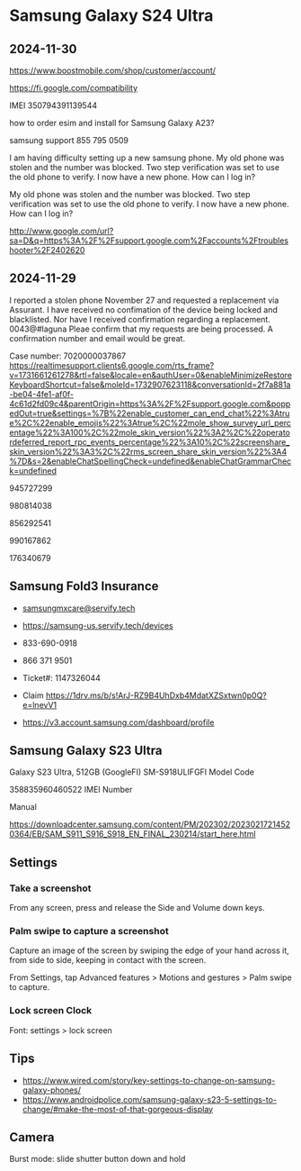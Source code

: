 # Samsung Galaxy S24 Ultra

## 2024-11-30

https://www.boostmobile.com/shop/customer/account/

https://fi.google.com/compatibility

IMEI 350794391139544

how to order esim and install for Samsung Galaxy A23?

samsung support 855 795 0509

I am having difficulty setting up a new samsung phone. My old phone was stolen and the number was blocked. Two step verification was set to use the old phone to verify. I now have a new phone. How can I log in?

My old phone was stolen and the number was blocked. Two step verification was set to use the old phone to verify. I now have a new phone. How can I log in?

http://www.google.com/url?sa=D&q=https%3A%2F%2Fsupport.google.com%2Faccounts%2Ftroubleshooter%2F2402620

## 2024-11-29
I reported a stolen phone November 27 and requested a replacement via Assurant. I have received no confimation of the device being locked and blacklisted. Nor have I received confirmation regarding a replacement.
0043@#laguna
Pleae confirm that my requests are being processed. A confirmation number and email would be great.

Case number: 7020000037867
https://realtimesupport.clients6.google.com/rts_frame?v=1731661261278&rtl=false&locale=en&authUser=0&enableMinimizeRestoreKeyboardShortcut=false&moleId=1732907623118&conversationId=2f7a881a-be04-4fe1-af0f-4c61d2fd09c4&parentOrigin=https%3A%2F%2Fsupport.google.com&poppedOut=true&settings=%7B%22enable_customer_can_end_chat%22%3Atrue%2C%22enable_emojis%22%3Atrue%2C%22mole_show_survey_url_percentage%22%3A100%2C%22mole_skin_version%22%3A2%2C%22operatordeferred_report_rpc_events_percentage%22%3A10%2C%22screenshare_skin_version%22%3A3%2C%22rms_screen_share_skin_version%22%3A4%7D&s=2&enableChatSpellingCheck=undefined&enableChatGrammarCheck=undefined



945727299

980814038

856292541

990167862

176340679


## Samsung Fold3 Insurance

* samsungmxcare@servify.tech
* https://samsung-us.servify.tech/devices

* 833-690-0918
* 866 371 9501
* Ticket#: 1147326044
* Claim https://1drv.ms/b/s!ArJ-RZ9B4UhDxb4MdatXZSxtwn0p0Q?e=lnevV1
* https://v3.account.samsung.com/dashboard/profile

## Samsung Galaxy S23 Ultra

Galaxy S23 Ultra, 512GB (GoogleFI)
SM-S918ULIFGFI
Model Code

358835960460522
IMEI Number

Manual

https://downloadcenter.samsung.com/content/PM/202302/20230217214520364/EB/SAM_S911_S916_S918_EN_FINAL_230214/start_here.html


## Settings

### Take a screenshot

From any screen, press and release the Side and Volume down keys.

### Palm swipe to capture a screenshot

Capture an image of the screen by swiping the edge of your hand across it, from side to side, keeping in contact with the screen.

From Settings, tap  Advanced features > Motions and gestures > Palm swipe to capture.


### Lock screen Clock

Font: settings > lock screen


## Tips

* https://www.wired.com/story/key-settings-to-change-on-samsung-galaxy-phones/
* https://www.androidpolice.com/samsung-galaxy-s23-5-settings-to-change/#make-the-most-of-that-gorgeous-display


## Camera

Burst mode: slide shutter button down and hold
